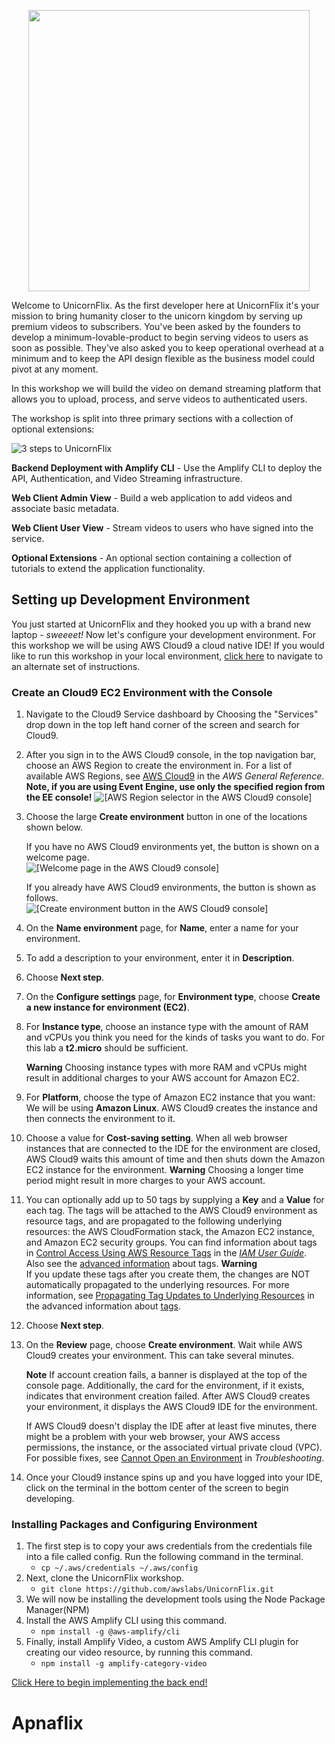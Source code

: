 <p align="center">
  <img src="https://www.amplify-video.com/unicornflix/logo.png" width="450">
</p>

Welcome to UnicornFlix. As the first developer here at UnicornFlix it's your mission to bring humanity closer to the unicorn kingdom by serving up premium videos to subscribers. You've been asked by the founders to develop a minimum-lovable-product to begin serving videos to users as soon as possible. They've also asked you to keep operational overhead at a minimum and to keep the API design flexible as the business model could pivot at any moment.

In this workshop we will build the video on demand streaming platform that allows you to upload, process, and serve videos to authenticated users.

The workshop is split into three primary sections with a collection of optional extensions:

![3 steps to UnicornFlix](https://www.amplify-video.com/unicornflix/steps.png)

**Backend Deployment with Amplify CLI** - Use the Amplify CLI to deploy the API, Authentication, and Video Streaming infrastructure.

**Web Client Admin View** - Build a web application to add videos and associate basic metadata.

**Web Client User View** - Stream videos to users who have signed into the service.

**Optional Extensions** - An optional section containing a collection of tutorials to extend the application functionality.

## Setting up Development Environment

You just started at UnicornFlix and they hooked you up with a brand new laptop - _sweeeet!_ Now let's configure your development environment. For this workshop we will be using AWS Cloud9 a cloud native IDE! If you would like to run this workshop in your local environment, [click here](./documentation/Local_Env.md) to navigate to an alternate set of instructions.

### Create an Cloud9 EC2 Environment with the Console<a name="create-environment-console"></a>

1. Navigate to the Cloud9 Service dashboard by Choosing the "Services" drop down in the top left hand corner of the screen and search for Cloud9.
1. After you sign in to the AWS Cloud9 console, in the top navigation bar, choose an AWS Region to create the environment in\. For a list of available AWS Regions, see [AWS Cloud9](https://docs.aws.amazon.com/general/latest/gr/rande.html#cloud9_region) in the *AWS General Reference*\. **Note, if you are using Event Engine, use only the specified region from the EE console!** 
![\[AWS Region selector in the AWS Cloud9 console\]](http://docs.aws.amazon.com/cloud9/latest/user-guide/images/console-region.png)

1. Choose the large **Create environment** button in one of the locations shown below\.

   If you have no AWS Cloud9 environments yet, the button is shown on a welcome page\.  
![\[Welcome page in the AWS Cloud9 console\]](http://docs.aws.amazon.com/cloud9/latest/user-guide/images/console-welcome-new-env.png)

   If you already have AWS Cloud9 environments, the button is shown as follows\.  
![\[Create environment button in the AWS Cloud9 console\]](http://docs.aws.amazon.com/cloud9/latest/user-guide/images/console-new-env.png)

1. On the **Name environment** page, for **Name**, enter a name for your environment\.

1. To add a description to your environment, enter it in **Description**\.

1. Choose **Next step**\.

1. On the **Configure settings** page, for **Environment type**, choose **Create a new instance for environment \(EC2\)**\.

1. For **Instance type**, choose an instance type with the amount of RAM and vCPUs you think you need for the kinds of tasks you want to do. For this lab a **t2.micro** should be sufficient\.

    **Warning**  Choosing instance types with more RAM and vCPUs might result in additional charges to your AWS account for Amazon EC2\.

1. For **Platform**, choose the type of Amazon EC2 instance that you want: We will be using **Amazon Linux**\. AWS Cloud9 creates the instance and then connects the environment to it\.

1. Choose a value for **Cost\-saving setting**\. When all web browser instances that are connected to the IDE for the environment are closed, AWS Cloud9 waits this amount of time and then shuts down the Amazon EC2 instance for the environment\. 
**Warning**  Choosing a longer time period might result in more charges to your AWS account\.

1. You can optionally add up to 50 tags by supplying a **Key** and a **Value** for each tag\. The tags will be attached to the AWS Cloud9 environment as resource tags, and are propagated to the following underlying resources: the AWS CloudFormation stack, the Amazon EC2 instance, and Amazon EC2 security groups\. You can find information about tags in [Control Access Using AWS Resource Tags](https://docs.aws.amazon.com/IAM/latest/UserGuide/access_tags.html) in the *[IAM User Guide](https://docs.aws.amazon.com/IAM/latest/UserGuide/)*\. Also see the [advanced information](tags.md) about tags\.
**Warning**  
If you update these tags after you create them, the changes are NOT automatically propagated to the underlying resources\. For more information, see [Propagating Tag Updates to Underlying Resources](tags.md#tags-propagate) in the advanced information about [tags](tags.md)\.

1. Choose **Next step**\.

1. On the **Review** page, choose **Create environment**\. Wait while AWS Cloud9 creates your environment\. This can take several minutes\.
    
    **Note**  If account creation fails, a banner is displayed at the top of the console page\. Additionally, the card for the environment, if it exists, indicates that environment creation failed\. After AWS Cloud9 creates your environment, it displays the AWS Cloud9 IDE for the environment\.

    If AWS Cloud9 doesn't display the IDE after at least five minutes, there might be a problem with your web browser, your AWS access permissions, the instance, or the associated virtual private cloud \(VPC\)\. For possible fixes, see [Cannot Open an Environment](troubleshooting.md#troubleshooting-env-loading) in *Troubleshooting*\.
  
1. Once your Cloud9 instance spins up and you have logged into your IDE, click on the terminal in the bottom center of the screen to begin developing.

### Installing Packages and Configuring Environment

1. The first step is to copy your aws  credentials from the credentials file into a file called config. Run the following command in the terminal.
    * `cp ~/.aws/credentials ~/.aws/config`
1. Next, clone the UnicornFlix workshop. 
    * `git clone https://github.com/awslabs/UnicornFlix.git`
1. We will now be installing the development tools using the Node Package Manager(NPM)
1. Install the AWS Amplify CLI using this command.
    * `npm install -g @aws-amplify/cli`
1. Finally, install Amplify Video, a custom AWS Amplify CLI plugin for creating our video resource, by running this command. 
    * `npm install -g amplify-category-video`


[Click Here to begin implementing the back end!](./documentation/Backend.md)
# Apnaflix
